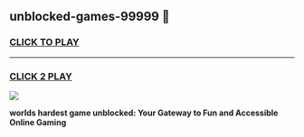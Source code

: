 
## unblocked-games-99999 👋
<h3>
<a href="https://premium.freeplayer.one?title=unblocked-games-99999&ref=14F">CLICK TO PLAY</a></h3>
<hr>

<h3>
<a href="https://premium.freeplayer.one?title=unblocked-games-99999&ref=14F">CLICK 2 PLAY</a>
  
</h3>

<a href="https://premium.freeplayer.one?title=unblocked-games-99999&ref=12F/"><img src="https://clearcache.store/games.png"></a>


**worlds hardest game unblocked: Your Gateway to Fun and Accessible Online Gaming**
